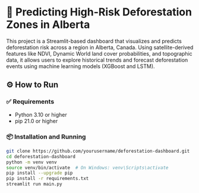 # 🌲 Predicting High-Risk Deforestation Zones in Alberta

This project is a Streamlit-based dashboard that visualizes and predicts deforestation risk across a region in Alberta, Canada. Using satellite-derived features like NDVI, Dynamic World land cover probabilities, and topographic data, it allows users to explore historical trends and forecast deforestation events using machine learning models (XGBoost and LSTM).

## ⚙️ How to Run

### ✅ Requirements
- Python 3.10 or higher
- pip 21.0 or higher

### 📦 Installation and Running
```bash
git clone https://github.com/yourusername/deforestation-dashboard.git
cd deforestation-dashboard
python -m venv venv
source venv/bin/activate  # On Windows: venv\Scripts\activate
pip install --upgrade pip
pip install -r requirements.txt
streamlit run main.py
